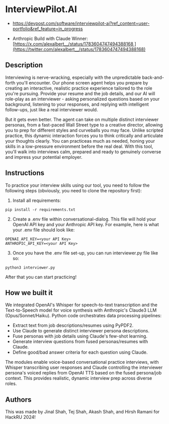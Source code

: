 # InterviewPilot.AI

- https://devpost.com/software/interviewpilot-ai?ref_content=user-portfolio&ref_feature=in_progress

- Anthropic Build with Claude Winner: [https://x.com/alexalbert__/status/1783604747494388168 ](https://twitter.com/alexalbert__/status/1783604747494388168)

## Description
Interviewing is nerve-wracking, especially with the unpredictable back-and-forth you'll encounter. Our phone screen agent helps you prepare by creating an interactive, realistic practice experience tailored to the role you're pursuing. Provide your resume and the job details, and our AI will role-play as an interviewer - asking personalized questions based on your background, listening to your responses, and replying with intelligent follow-ups, just like a real interviewer would.

But it gets even better. The agent can take on multiple distinct interviewer personas, from a fast-paced Wall Street type to a creative director, allowing you to prep for different styles and curveballs you may face. Unlike scripted practice, this dynamic interaction forces you to think critically and articulate your thoughts clearly. You can practiceas much as needed, honing your skills in a low-pressure environment before the real deal. With this tool, you'll walk into interviews calm, prepared and ready to genuinely converse and impress your potential employer.

## Instructions

To practice your interview skills using our tool, you need to follow the following steps (obviously, you need to clone the repository first):

1. Install all requirements:
```
pip install -r requirements.txt
```

2. Create a .env file within conversational-dialog. This file will hold your OpenAI API key and your Anthropic API key. For example, here is what your .env file should look like:
```
OPENAI_API_KEY=<your API Key>
ANTHROPIC_API_KEY=<your API Key>
```
3. Once you have the .env file set-up, you can run interviewer.py file like so:
```
python3 interviewer.py
```

After that you can start practicing!

## How we built it
We integrated OpenAI's Whisper for speech-to-text transcription and the Text-to-Speech model for voice synthesis with Anthropic's Claude3 LLM (Opus/Sonnet/Haiku). Python code orchestrates data processing pipelines:
- Extract text from job descriptions/resumes using PyPDF2.
- Use Claude to generate distinct interviewer persona descriptions.
- Fuse personas with job details using Claude's few-shot learning.
- Generate interview questions from fused personas/resumes with Claude.
- Define good/bad answer criteria for each question using Claude.

The modules enable voice-based conversational practice interviews, with Whisper transcribing user responses and Claude controlling the interviewer persona's voiced replies from OpenAI TTS based on the fused persona/job context. This provides realistic, dynamic interview prep across diverse roles.

## Authors
This was made by Jinal Shah, Tej Shah, Akash Shah, and Hirsh Ramani for HackRU 2024!
